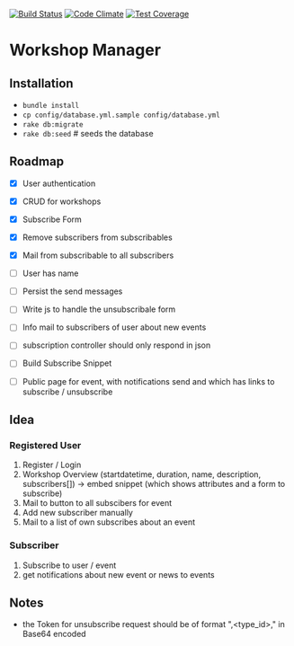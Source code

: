 [![Build Status](https://drone.io/github.com/DanielMSchmidt/workshopManager/status.png)](https://drone.io/github.com/DanielMSchmidt/workshopManager/latest)
[![Code Climate](https://codeclimate.com/github/DanielMSchmidt/workshopManager/badges/gpa.svg)](https://codeclimate.com/github/DanielMSchmidt/workshopManager)
[![Test Coverage](https://codeclimate.com/github/DanielMSchmidt/workshopManager/badges/coverage.svg)](https://codeclimate.com/github/DanielMSchmidt/workshopManager)
# Workshop Manager

## Installation

- ```bundle install```
- ```cp config/database.yml.sample config/database.yml```
- ```rake db:migrate```
- ```rake db:seed``` # seeds the database


## Roadmap
- [X] User authentication
- [X] CRUD for workshops
- [X] Subscribe Form
- [X] Remove subscribers from subscribables
- [X] Mail from subscribable to all subscribers
- [ ] User has name
- [ ] Persist the send messages
- [ ] Write js to handle the unsubscribale form
- [ ] Info mail to subscribers of user about new events
- [ ] subscription controller should only respond in json
- [ ] Build Subscribe Snippet
- [ ] Public page for event, with notifications send and which has links to subscribe / unsubscribe


## Idea

### Registered User

1. Register / Login
2. Workshop Overview (startdatetime, duration, name, description, subscribers[])
  -> embed snippet (which shows attributes and a form to subscribe)
3. Mail to button to all subscibers for event
4. Add new subscriber manually
5. Mail to a list of own subscribes about an event

### Subscriber

1. Subscribe to user / event
2. get notifications about new event or news to events


## Notes
- the Token for unsubscribe request should be of format "<type>,<type_id>,<email>" in Base64 encoded

